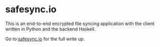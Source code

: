 # safesync.io

This is an end-to-end encrypted file syncing application
with the client written in Python and the backend Haskell.

Go to [safesync.io](http://safesync.io) for the full write up.
